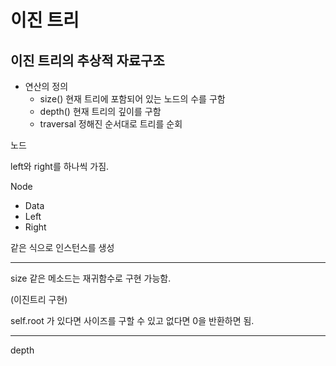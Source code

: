 # 이진 트리

## 이진 트리의 추상적 자료구조

- 연산의 정의
  - size() 현재 트리에 포함되어 있는 노드의 수를 구함
  - depth() 현재 트리의 깊이를 구함
  - traversal 정해진 순서대로 트리를 순회

노드

left와 right를 하나씩 가짐.

Node

- Data
- Left
- Right

같은 식으로 인스턴스를 생성

---

size 같은 메소드는 재귀함수로 구현 가능함.

(이진트리 구현)

self.root 가 있다면 사이즈를 구할 수 있고 없다면 0을 반환하면 됨.

---

depth
